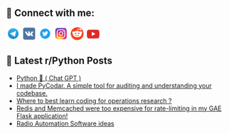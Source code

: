 ## 🔎 Connect with me:
[<img src="https://github.com/bullbesh/bullbesh/blob/main/images/Telegram.png" width="32" height="32" />](https://t.me/bullbesh)
[<img src="https://github.com/bullbesh/bullbesh/blob/main/images/VK.png" width="32" height="32" />](https://vk.com/bullbesh)
[<img src="https://github.com/bullbesh/bullbesh/blob/main/images/Twitter.png" width="32" height="32" />](https://twitter.com/bullbesh1)
[<img src="https://github.com/bullbesh/bullbesh/blob/main/images/Instagram.png" width="32" height="32" />](https://www.instagram.com/bullbesh)
[<img src="https://github.com/bullbesh/bullbesh/blob/main/images/Reddit.png" width="32" height="32" />](https://www.reddit.com/user/bullbesh)
[<img src="https://github.com/bullbesh/bullbesh/blob/main/images/YouTube.png" width="32" height="32" />](https://www.youtube.com/channel/UCtfjRs6uzgq5mfm8S06WTcg)

## 📕 Latest r/Python Posts
<!-- BLOG-POST-LIST:START -->
- [Python 🐍 &lpar; Chat GPT &rpar;](https://www.reddit.com/r/Python/comments/1klxodq/python_chat_gpt/)
- [I made PyCodar. A simple tool for auditing and understanding your codebase.](https://www.reddit.com/r/Python/comments/1klwehe/i_made_pycodar_a_simple_tool_for_auditing_and/)
- [Where to best learn coding for operations research ?](https://www.reddit.com/r/Python/comments/1klwc9n/where_to_best_learn_coding_for_operations_research/)
- [Redis and Memcached were too expensive for rate-limiting in my GAE Flask application!](https://www.reddit.com/r/Python/comments/1klw4jl/redis_and_memcached_were_too_expensive_for/)
- [Radio Automation Software ideas](https://www.reddit.com/r/Python/comments/1klw4cc/radio_automation_software_ideas/)
<!-- BLOG-POST-LIST:END -->

